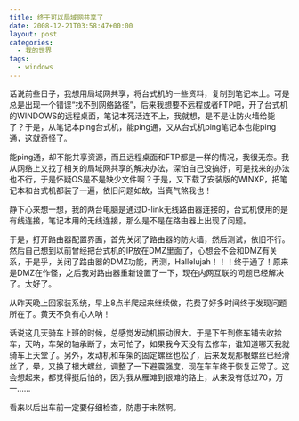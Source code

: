 ```yaml
---
title: 终于可以局域网共享了
date: 2008-12-21T03:58:47+00:00
layout: post
categories:
  - 我的世界
tags:
  - windows
---
```

话说前些日子，我想用局域网共享，将台式机的一些资料，复制到笔记本上。可是总是出现一个错误“找不到网络路径”，后来我想要不远程或者FTP吧，开了台式机的WINDOWS的远程桌面，笔记本死活连不上，我就想，是不是让防火墙给毙了？于是，从笔记本ping台式机，能ping通，又从台式机ping笔记本也能ping通，这就奇怪了。

能ping通，却不能共享资源，而且远程桌面和FTP都是一样的情况，我很无奈。我从网络上又找了相关的局域网共享的解决办法，深怕自己没搞好，可是找来的办法也不行，于是怀疑OS是不是缺少文件啊？于是，又下载了安装版的WINXP，把笔记本和台式机都装了一遍，依旧问题如故，当真气煞我也！

静下心来想一想，我的两台电脑是通过D-link无线路由器连接的，台式机使用的是有线连接，笔记本用的无线连接，那么是不是在路由器上出现了问题。

于是，打开路由器配置界面，首先关闭了路由器的防火墙，然后测试，依旧不行。然后自己想到以前曾经把台式机的IP放在DMZ里面了，心想会不会和DMZ有关系，于是乎，关闭了路由器的DMZ功能，再测，Hallelujah！！！终于通了！原来是DMZ在作怪，之后我对路由器重新设置了一下，现在内网互联的问题已经解决了。太好了。
<!--more-->
从昨天晚上回家装系统，早上8点半爬起来继续做，花费了好多时间终于发现问题所在了。黄天不负有心人呐！

话说这几天骑车上班的时候，总感觉发动机振动很大。于是下午到修车铺去收拾车，天呐，车架的轴承断了，太可怕了，如果我今天没有去修车，谁知道哪天我就骑车上天堂了。另外，发动机和车架的固定螺丝也松了，后来发现那根螺丝已经滑丝了，晕，又换了根大螺丝，调整了一下避震强度，现在车车终于恢复正常了。这会想起来，都觉得挺后怕的，因为我从雁滩到银滩的路上，从来没有低过70，万一……

看来以后出车前一定要仔细检查，防患于未然啊。